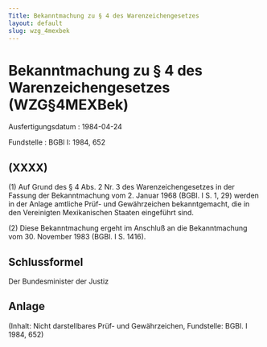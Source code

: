 ```yaml
---
Title: Bekanntmachung zu § 4 des Warenzeichengesetzes
layout: default
slug: wzg_4mexbek
---
```


# Bekanntmachung zu § 4 des Warenzeichengesetzes (WZG§4MEXBek)

Ausfertigungsdatum
:   1984-04-24

Fundstelle
:   BGBl I: 1984, 652



## (XXXX)

(1) Auf Grund des § 4 Abs. 2 Nr. 3 des Warenzeichengesetzes in der
Fassung der Bekanntmachung vom 2. Januar 1968 (BGBl. I S. 1, 29)
werden in der Anlage amtliche Prüf- und Gewährzeichen bekanntgemacht,
die in den Vereinigten Mexikanischen Staaten eingeführt sind.

(2) Diese Bekanntmachung ergeht im Anschluß an die Bekanntmachung vom
30\. November 1983 (BGBl. I S. 1416).


## Schlussformel

Der Bundesminister der Justiz


## Anlage

(Inhalt: Nicht darstellbares Prüf- und Gewährzeichen,
Fundstelle: BGBl. I 1984, 652)

